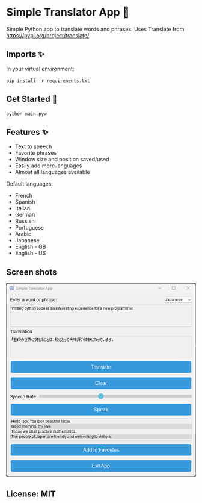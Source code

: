 
  # Simple Translator App 📝  
  Simple Python app to translate words and phrases.
  Uses Translate from https://pypi.org/project/translate/
    

  ## Imports ✨  
  In your virtual environment:

    pip install -r requirements.txt


  ## Get Started 🚀  
  
    python main.pyw
  
  ## Features ✨ 
 - Text to speech
 - Favorite phrases
 - Window size and position saved/used
 - Easily add more languages
 - Almost all languages available

 Default languages:
 - French
 - Spanish
 - Italian
 - German
 - Russian
 - Portuguese
 - Arabic
 - Japanese
 - English - GB
 - English - US


  

  ## Screen shots
  ![Screenshot](images/ss1.png)

  ##
  ## License: MIT